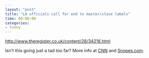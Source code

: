 ```yaml
---
layout: "post"
title: "LA officials call for end to master/slave labels"
time: 00:00:00
categories: 
- funny
---
```

 <a href="http://www.theregister.co.uk/content/28/34216.html" target="_blank">http://www.theregister.co.uk/content/28/34216.html</a>

Isn't this going just a tad too far? More info at <a href="http://www.cnn.com/2003/TECH/ptech/11/26/master.term.reut/index.html" target="_blank">CNN</a> and <a href="http://www.snopes.com/inboxer/outrage/master.asp" target="_blank">Snopes.com</a>.